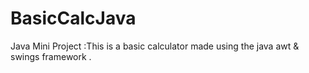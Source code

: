 # BasicCalcJava
Java Mini Project :This is a basic calculator made using the java awt &amp; swings framework .
